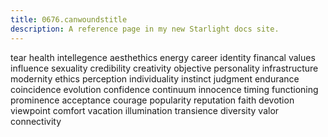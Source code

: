 ```yaml
---
title: 0676.canwoundstitle
description: A reference page in my new Starlight docs site.
---
```

tear
health
intellegence 
aesthethics
energy
career 
identity
financal 
values 
influence
sexuality 
credibility
creativity
objective
personality
infrastructure
modernity
ethics
perception
individuality
instinct
judgment
endurance
coincidence
evolution
confidence
continuum
innocence
timing
functioning
prominence 
acceptance
courage
popularity
reputation
faith
devotion
viewpoint
comfort
vacation
illumination
transience
diversity
valor
connectivity